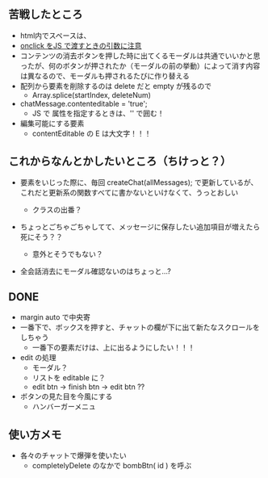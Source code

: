 ## 苦戦したところ
- html内でスペースは、&nbsp;
- [onclick をJS で渡すときの引数に注意](https://yanor.net/wiki/?JavaScript/%E3%82%A4%E3%83%99%E3%83%B3%E3%83%88/onclick%E3%81%A7%E5%89%B2%E3%82%8A%E5%BD%93%E3%81%A6%E3%82%8B%E3%83%8F%E3%83%B3%E3%83%89%E3%83%A9%E9%96%A2%E6%95%B0%E3%81%AB%E5%BC%95%E6%95%B0%E3%82%92%E6%B8%A1%E3%81%99)
- コンテンツの消去ボタンを押した時に出てくるモーダルは共通でいいかと思ったが、何のボタンが押されたか（モーダルの前の挙動）によって消す内容は異なるので、モーダルも押されるたびに作り替える
- 配列から要素を削除するのは delete だと empty が残るので
  - Array.splice(startIndex, deleteNum)
- chatMessage.contenteditable = 'true';
  - JS で 属性を指定するときは、'' で囲む！
- 編集可能にする要素
  - contentEditable の E は大文字！！！
    



## これからなんとかしたいところ（ちけっと？）
- 要素をいじった際に、毎回 createChat(allMessages); で更新しているが、これだと更新系の関数すべてに書かないといけなくて、うっとおしい
  - クラスの出番？


- ちょっとごちゃごちゃしてて、メッセージに保存したい追加項目が増えたら死にそう？？
  - 意外とそうでもない？

- 全会話消去にモーダル確認ないのはちょっと...?





## DONE
- margin auto で中央寄
- 一番下で、ボックスを押すと、チャットの欄が下に出て新たなスクロールをしちゃう
  - 一番下の要素だけは、上に出るようにしたい！！！
- edit の処理
  - モーダル？
  - リストを editable に？
  - edit btn -> finish btn -> edit btn ??
- ボタンの見た目を今風にする
  - ハンバーガーメニュ

## 使い方メモ
- 各々のチャットで爆弾を使いたい
  - completelyDelete のなかで bombBtn( id ) を呼ぶ


